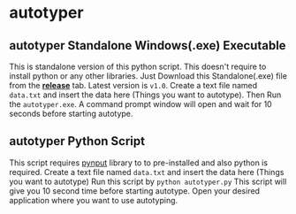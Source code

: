 # autotyper

## **autotyper** Standalone Windows(.exe) Executable
This is standalone version of this python script. This doesn't require to install python or any other libraries. Just Download this Standalone(.exe) file from the [**release**](https://github.com/igeniusarnob/autotyper/releases) tab. Latest version is `v1.0`.
Create a text file named `data.txt` and insert the data here (Things you want to autotype). Then Run the `autotyper.exe`. A command prompt window will open and wait for 10 seconds before starting autotype.

## **autotyper** Python Script
This script requires [pynput](https://pypi.org/project/pynput/) library to to pre-installed and also python is required. 
Create a text file named `data.txt` and insert the data here (Things you want to autotype)
Run this script by `python autotyper.py`
This script will give you 10 second time before starting autotype. Open your desired application where you want to use autotyping.
